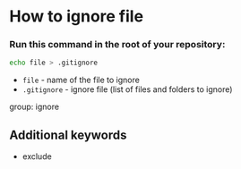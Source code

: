 # How to ignore file

### Run this command in the root of your repository:

```bash
echo file > .gitignore
```

- `file` - name of the file to ignore
- `.gitignore` - ignore file (list of files and folders to ignore)

group: ignore


## Additional keywords
- exclude

